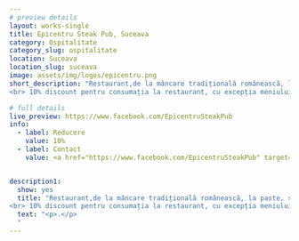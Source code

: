 ```yaml
---
# preview details
layout: works-single
title: Epicentru Steak Pub, Suceava
category: Ospitalitate
category_slug: ospitalitate
location: Suceava
location_slug: suceava
image: assets/img/logos/epicentru.png
short_description: "Restaurant,de la mâncare tradițională românească, la paste, steak-uri, sushi ori mâncare arăbească. 
<br> 10% discount pentru consumația la restaurant, cu excepția meniului zilei"

# full details
live_preview: https://www.facebook.com/EpicentruSteakPub
info:
  - label: Reducere
    value: 10% 
  - label: Contact
    value: <a href="https://www.facebook.com/EpicentruSteakPub" target="_blank">Website</a>


description1:
  show: yes
  title: "Restaurant,de la mâncare tradițională românească, la paste, steak-uri, sushi ori mâncare arăbească. 
<br> 10% discount pentru consumația la restaurant, cu excepția meniului zilei"
  text: "<p>.</p>
  "
---
```

